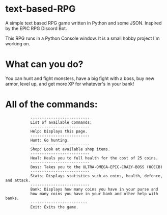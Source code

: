 # text-based-RPG
A simple text based RPG game written in Python and some JSON. Inspired by the EPIC RPG Discord Bot.

This RPG runs in a Python Console window. It is a small hobby project I'm working on.

# What can you do?
You can hunt and fight monsters, have a big fight with a boss, buy new armor, level up, and get more XP for whatever's in your bank! 

# All of the commands:

               --------------------------
               List of available commands:
               --------------------------
               Help: Displays this page.
               --------------------------
               Hunt: Go hunting.
               --------------------------
               Shop: Look at available shop items.
               --------------------------
               Heal: Heals you to full health for the cost of 25 coins.
               --------------------------
               Boss: Takes you to the ULTRA-OMEGA-EPIC-CRAZY-BOSS (UOECB)
               --------------------------
               Stats: Displays statistics such as coins, health, defence, and attack.
               --------------------------
               Bank: Displays how many coins you have in your purse and
               how many coins you have in your bank and other help with banks.
               -------------------------
               Exit: Exits the game.

